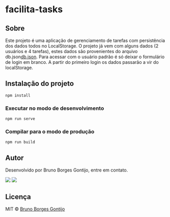 # facilita-tasks

## Sobre

Este projeto é uma aplicação de gerenciamento de tarefas com persistência dos dados todos no LocalStorage. O projeto já vem com alguns dados (2 usuários e 4 tarefas), estes dados são provenientes do arquivo db.json[db.json](https://link-url-here.org). Para acessar com o usuário padrão é só deixar o formulário de login em branco. A partir do primeiro login os dados passarão a vir do localStorage.

## Instalação do projeto
```
npm install
```

### Executar no modo de desenvolvimento
```
npm run serve
```

### Compilar para o modo de produção
```
npm run build
```

## Autor
Desenvolvido por Bruno Borges Gontijo, entre em contato.

[<img src="https://img.shields.io/badge/linkedin-%230077B5.svg?&style=for-the-badge&logo=linkedin&logoColor=white" />](https://www.linkedin.com/in/bruno2077/) [<img src="https://img.shields.io/badge/Microsoft_Outlook-0078D4?style=for-the-badge&logo=microsoft-outlook&logoColor=white "/>](mailto:assembleia23@hotmail.com)

## Licença
MIT © [Bruno Borges Gontijo](https://bruno2077.github.io)
